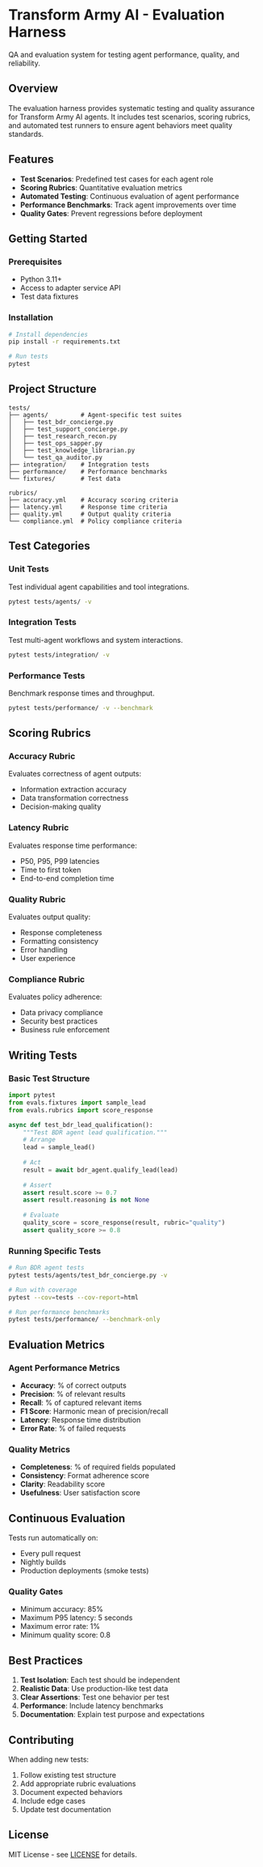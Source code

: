 # Transform Army AI - Evaluation Harness

QA and evaluation system for testing agent performance, quality, and reliability.

## Overview

The evaluation harness provides systematic testing and quality assurance for Transform Army AI agents. It includes test scenarios, scoring rubrics, and automated test runners to ensure agent behaviors meet quality standards.

## Features

- **Test Scenarios**: Predefined test cases for each agent role
- **Scoring Rubrics**: Quantitative evaluation metrics
- **Automated Testing**: Continuous evaluation of agent performance
- **Performance Benchmarks**: Track agent improvements over time
- **Quality Gates**: Prevent regressions before deployment

## Getting Started

### Prerequisites

- Python 3.11+
- Access to adapter service API
- Test data fixtures

### Installation

```bash
# Install dependencies
pip install -r requirements.txt

# Run tests
pytest
```

## Project Structure

```
tests/
├── agents/         # Agent-specific test suites
│   ├── test_bdr_concierge.py
│   ├── test_support_concierge.py
│   ├── test_research_recon.py
│   ├── test_ops_sapper.py
│   ├── test_knowledge_librarian.py
│   └── test_qa_auditor.py
├── integration/    # Integration tests
├── performance/    # Performance benchmarks
└── fixtures/       # Test data

rubrics/
├── accuracy.yml    # Accuracy scoring criteria
├── latency.yml     # Response time criteria
├── quality.yml     # Output quality criteria
└── compliance.yml  # Policy compliance criteria
```

## Test Categories

### Unit Tests
Test individual agent capabilities and tool integrations.

```bash
pytest tests/agents/ -v
```

### Integration Tests
Test multi-agent workflows and system interactions.

```bash
pytest tests/integration/ -v
```

### Performance Tests
Benchmark response times and throughput.

```bash
pytest tests/performance/ -v --benchmark
```

## Scoring Rubrics

### Accuracy Rubric

Evaluates correctness of agent outputs:
- Information extraction accuracy
- Data transformation correctness
- Decision-making quality

### Latency Rubric

Evaluates response time performance:
- P50, P95, P99 latencies
- Time to first token
- End-to-end completion time

### Quality Rubric

Evaluates output quality:
- Response completeness
- Formatting consistency
- Error handling
- User experience

### Compliance Rubric

Evaluates policy adherence:
- Data privacy compliance
- Security best practices
- Business rule enforcement

## Writing Tests

### Basic Test Structure

```python
import pytest
from evals.fixtures import sample_lead
from evals.rubrics import score_response

async def test_bdr_lead_qualification():
    """Test BDR agent lead qualification."""
    # Arrange
    lead = sample_lead()
    
    # Act
    result = await bdr_agent.qualify_lead(lead)
    
    # Assert
    assert result.score >= 0.7
    assert result.reasoning is not None
    
    # Evaluate
    quality_score = score_response(result, rubric="quality")
    assert quality_score >= 0.8
```

### Running Specific Tests

```bash
# Run BDR agent tests
pytest tests/agents/test_bdr_concierge.py -v

# Run with coverage
pytest --cov=tests --cov-report=html

# Run performance benchmarks
pytest tests/performance/ --benchmark-only
```

## Evaluation Metrics

### Agent Performance Metrics

- **Accuracy**: % of correct outputs
- **Precision**: % of relevant results
- **Recall**: % of captured relevant items
- **F1 Score**: Harmonic mean of precision/recall
- **Latency**: Response time distribution
- **Error Rate**: % of failed requests

### Quality Metrics

- **Completeness**: % of required fields populated
- **Consistency**: Format adherence score
- **Clarity**: Readability score
- **Usefulness**: User satisfaction score

## Continuous Evaluation

Tests run automatically on:
- Every pull request
- Nightly builds
- Production deployments (smoke tests)

### Quality Gates

- Minimum accuracy: 85%
- Maximum P95 latency: 5 seconds
- Maximum error rate: 1%
- Minimum quality score: 0.8

## Best Practices

1. **Test Isolation**: Each test should be independent
2. **Realistic Data**: Use production-like test data
3. **Clear Assertions**: Test one behavior per test
4. **Performance**: Include latency benchmarks
5. **Documentation**: Explain test purpose and expectations

## Contributing

When adding new tests:
1. Follow existing test structure
2. Add appropriate rubric evaluations
3. Document expected behaviors
4. Include edge cases
5. Update test documentation

## License

MIT License - see [LICENSE](../../LICENSE) for details.